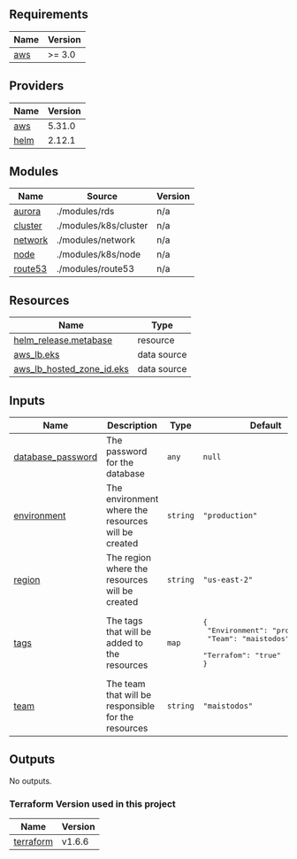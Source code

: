 ## Requirements

| Name | Version |
|------|---------|
| <a name="requirement_aws"></a> [aws](#requirement\_aws) | >= 3.0 |

## Providers

| Name | Version |
|------|---------|
| <a name="provider_aws"></a> [aws](#provider\_aws) | 5.31.0 |
| <a name="provider_helm"></a> [helm](#provider\_helm) | 2.12.1 |

## Modules

| Name | Source | Version |
|------|--------|---------|
| <a name="module_aurora"></a> [aurora](#module\_aurora) | ./modules/rds | n/a |
| <a name="module_cluster"></a> [cluster](#module\_cluster) | ./modules/k8s/cluster | n/a |
| <a name="module_network"></a> [network](#module\_network) | ./modules/network | n/a |
| <a name="module_node"></a> [node](#module\_node) | ./modules/k8s/node | n/a |
| <a name="module_route53"></a> [route53](#module\_route53) | ./modules/route53 | n/a |

## Resources

| Name | Type |
|------|------|
| [helm_release.metabase](https://registry.terraform.io/providers/hashicorp/helm/latest/docs/resources/release) | resource |
| [aws_lb.eks](https://registry.terraform.io/providers/hashicorp/aws/latest/docs/data-sources/lb) | data source |
| [aws_lb_hosted_zone_id.eks](https://registry.terraform.io/providers/hashicorp/aws/latest/docs/data-sources/lb_hosted_zone_id) | data source |

## Inputs

| Name | Description | Type | Default | Required |
|------|-------------|------|---------|:--------:|
| <a name="input_database_password"></a> [database\_password](#input\_database\_password) | The password for the database | `any` | `null` | no |
| <a name="input_environment"></a> [environment](#input\_environment) | The environment where the resources will be created | `string` | `"production"` | no |
| <a name="input_region"></a> [region](#input\_region) | The region where the resources will be created | `string` | `"us-east-2"` | no |
| <a name="input_tags"></a> [tags](#input\_tags) | The tags that will be added to the resources | `map` | <pre>{<br>  "Environment": "production",<br>  "Team": "maistodos",<br>  "Terrafom": "true"<br>}</pre> | no |
| <a name="input_team"></a> [team](#input\_team) | The team that will be responsible for the resources | `string` | `"maistodos"` | no |

## Outputs

No outputs.


### Terraform Version used in this project

| Name | Version |
|------|---------|
| <a name="requirement_terraform"></a> [terraform](#requirement\_terraform) | v1.6.6 |